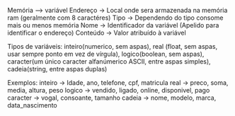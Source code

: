 Memória --> variável
Endereço -> Local onde sera armazenada na memória ram (geralmente com 8 caractéres)
Tipo -> Dependendo do tipo consome mais ou menos memória
Nome -> Identificador da variável (Apelido para identificar o endereço)
Conteúdo -> Valor atribuído à variável


Tipos de variáveis:
inteiro(numerico, sem aspas), real (float, sem aspas, usar sempre ponto em vez de vírgula), logico(boolean, sem aspas), caracter(um único caracter alfanúmerico ASCII, entre aspas simples), cadeia(string, entre aspas duplas)

Exemplos:
inteiro -> Idade, ano, telefone, cpf, matricula
real -> preco, soma, media, altura, peso
logico -> vendido, ligado, online, disponivel, pago
caracter -> vogal, consoante, tamanho
cadeia -> nome, modelo, marca, data_nascimento

